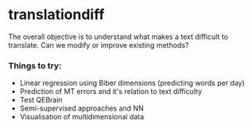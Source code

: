 # translationdiff

The overall objective is to understand what makes a text difficult to translate.
Can we modify or improve existing methods?

### Things to try:
- Linear regression using Biber dimensions (predicting words per day)
- Prediction of MT errors and it's relation to text difficulty
- Test QEBrain
- Semi-supervised approaches and NN
- Visualisation of multidimensional data
